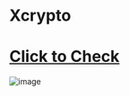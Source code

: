# Xcrypto
# [Click to Check](https://xcrypta.netlify.app/)
![image](https://github.com/anandFitdev/Xcrypto/assets/90892063/dfc83642-5696-4324-89a9-ba62e7126a8c)
